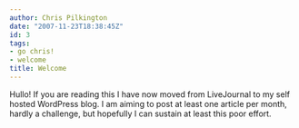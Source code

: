 ```yaml
---
author: Chris Pilkington
date: "2007-11-23T18:38:45Z"
id: 3
tags:
- go chris!
- welcome
title: Welcome
---
```


Hullo! If you are reading this I have now moved from LiveJournal to my self hosted WordPress blog. I am aiming to post at least one article per month, hardly a challenge, but hopefully I can sustain at least this poor effort.
